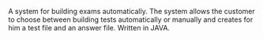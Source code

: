 A system for building exams automatically.
The system allows the customer to choose between building tests automatically or manually and creates for him a test file and an answer file.
Written in JAVA.
